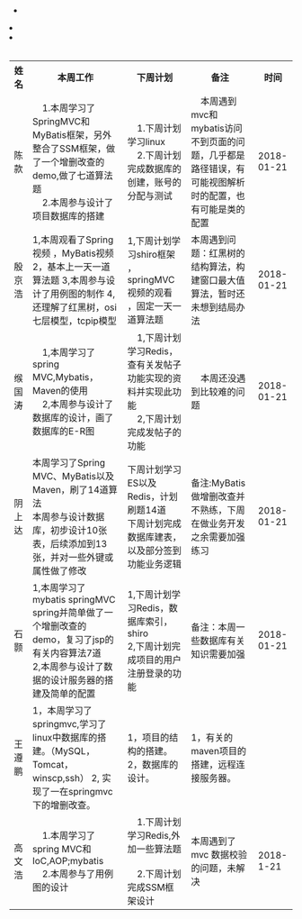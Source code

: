 


<table class="tg">
  <tr>
    <th class="tg-yw4l">姓名</th>
    <th class="tg-yw4l">本周工作</th>
    <th class="tg-yw4l">下周计划</th>
    <th class="tg-yw4l">备注</th>
    <th class="tg-yw4l">时间</th>
  </tr>
  <tr>
    <td class="tg-yw4l">陈款</td>
    <td class="tg-yw4l">
      1.本周学习了SpringMVC和MyBatis框架，另外整合了SSM框架，做了一个增删改查的demo,做了七道算法题<br>
      2.本周参与设计了项目数据库的搭建
   </td>
    <td class="tg-yw4l">
      1.下周计划学习linux<br>
      2.下周计划完成数据库的创建，账号的分配与测试
    </td>
    <td class="tg-yw4l">
      本周遇到mvc和mybatis访问不到页面的问题，几乎都是路径错误，有可能视图解析时的配置，也有可能是类的配置
    </td>
    <td class="tg-yw4l">
      2018-01-21
    </td>
  </tr>
  <tr>
    <td class="tg-yw4l">殷京浩</td>
    <td class="tg-yw4l">
       1,本周观看了Spring视频 ，MyBatis视频    
       2，基本上一天一道算法题 
       3,本周参与设计了用例图的制作
       4,还理解了红黑树，osi七层模型，tcpip模型
 </td>
    <td class="tg-yw4l">
      1,下周计划学习shiro框架 ，springMVC视频的观看 ，固定一天一道算法题
    </td>
    <td class="tg-yw4l">
      本周遇到问题：红黑树的结构算法，构建窗口最大值算法，暂时还未想到结局办法 
            </td>
    <td class="tg-yw4l">
      2018-01-21
    </td>
  </tr>
  <tr>
   <tr>
    <td class="tg-yw4l">缑国涛</td>
    <td class="tg-yw4l"> 
      1,本周学习了spring MVC,Mybatis，Maven的使用<br>
      2,本周参与设计了数据库的设计，画了数据库的E-R图
    </td>
    <td class="tg-yw4l">
      1,下周计划学习Redis，查有关发帖子功能实现的资料并实现此功能<br>
      2,下周计划完成发帖子的功能
   </td>
     <td class="tg-yw4l">
      本周还没遇到比较难的问题
    </td>
    <td class="tg-yw4l">
      2018-01-21
    </td>
  </tr>
  </tr>
  <tr>
    <td class="tg-yw4l">阴上达</td>  
          
-    <td class="tg-yw4l">本周学习了Spring MVC、MyBatis以及Maven，刷了14道算法<br/> 本周参与设计数据库，初步设计10张表，后续添加到13张，并对一些外键或属性做了修改</td>  
          
-    <td class="tg-yw4l">下周计划学习ES以及Redis，计划刷题14道<br/> 下周计划完成数据库建表，以及部分签到功能业务逻辑</td>  
          
-    <td class="tg-yw4l">备注:MyBatis做增删改查并不熟练，下周在做业务开发之余需要加强练习</td>  
                  
     <td class="tg-yw4l">2018-01-21</td>  
  </tr>
  <tr>
    <td class="tg-yw4l">石颢</td>
    <td class="tg-yw4l">
      1,本周学习了mybatis springMVC spring并简单做了一个增删改查的demo，复习了jsp的有关内容算法7道     <br>
      2,本周参与设计了数据的设计服务器的搭建及简单的配置
    </td>
    <td class="tg-yw4l">
      1,下周计划学习Redis，数据库索引，shiro<br>
      2,下周计划完成项目的用户注册登录的功能
    </td>
    <td class="tg-yw4l">
      备注：本周一些数据库有关知识需要加强
    </td>
    <td class="tg-yw4l">
      2018-01-21
    </td>
  </tr>
  <tr>
    <td class="tg-yw4l">王遵鹏</td>
    <td class="tg-yw4l">
      1，本周学习了springmvc,学习了linux中数据库的搭建。（MySQL，Tomcat，winscp,ssh）
      2, 实现了一在springmvc下的增删改查。
    </td>
    <td class="tg-yw4l">
      1，项目的结构的搭建。
      2，数据库的设计。
    </td>
    <td class="tg-yw4l">
      1，有关的maven项目的搭建，远程连接服务器。
    </td>
    <td class="tg-yw4l"></td>
  </tr><tr>
   <td class="tg-yw4l">高文浩</td>
    <td class="tg-yw4l">
      1.本周学习了spring MVC和IoC,AOP;mybatis <br>
      2.本周参与了用例图的设计
    </td>
    <td class="tg-yw4l">
      1.下周计划学习Redis,外加一些算法题  <br>
      2.下周计划完成SSM框架设计</td>
    <td class="tg-yw4l">本周遇到了 mvc 数据校验的问题，未解决</td>
    <td class="tg-yw4l">2018-1-21</td>
  </tr>
</table>
